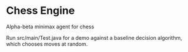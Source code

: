 # Chess Engine
Alpha-beta minimax agent for chess

Run src/main/Test.java for a demo against a baseline decision algorithm, which chooses moves at random.
